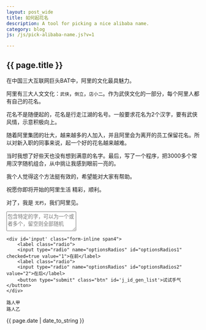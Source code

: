 ```yaml
---
layout: post_wide
title: 如何起花名
description: A tool for picking a nice alibaba name.
category: blog
js: /js/pick-alibaba-name.js?v=1

---
```

<h2> {{ page.title }} </h2>

在中国三大互联网巨头BAT中，阿里的文化最具魅力。

阿里有三大人文文化：`武侠`，`倒立`，`店小二`。作为武侠文化的一部分，每个阿里人都有自己的花名。

花名不是随便起的，花名是行走江湖的名号。一般要求花名为2个汉字，要有武侠风情，示意积极向上。

随着阿里集团的壮大，越来越多的人加入，并且阿里会为离开的员工保留花名。所以对新入职的同事来说，起一个好的花名越来越难。

当时我想了好些天也没有想到满意的名字。最后，写了一个程序，把3000多个常用汉字随机组合，从中挑让我感到眼前一亮的。

我个人觉得这个方法挺有效的，希望能对大家有帮助。

祝愿你即将开始的阿里生活 精彩，顺利。

对了，我是 `无朽`，我们阿里见。

<p class='line'></p>

<div class="row">
    <div id='input-box' class="span3">
        <textarea id='input_words' rows="3" placeholder='包含特定的字，可以为一个或者多个，留空则全部随机'></textarea>
    </div>

    <div id='input' class="form-inline span4">
        <label class="radio">
        <input type="radio" name="optionsRadios" id="optionsRadios1" checked=true value="1">在前</label>
        <label class="radio">
        <input type="radio" name="optionsRadios" id="optionsRadios2" value="2">在后</label>
        <button type="submit" class="btn" id='j_id_gen_list'>试试手气</button>
    </div>
</div>

<p></p>
<div id='result'>
    <pre><code>路人甲
路人乙</code></pre>
</div>

<p> {{ page.date | date_to_string }} </p>
